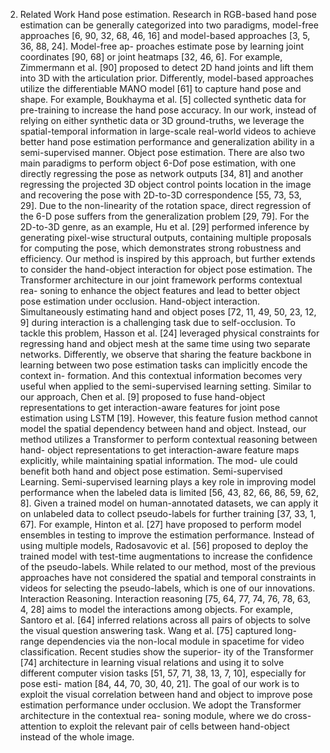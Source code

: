 2. Related Work
Hand pose estimation. Research in RGB-based hand pose estimation can be generally categorized into two
paradigms, model-free approaches [6, 90, 32, 68, 46, 16] and model-based approaches [3, 5, 36, 88, 24]. Model-free ap- proaches estimate pose by learning joint coordinates [90, 68] or joint heatmaps [32, 46, 6]. For example, Zimmermann et al. [90] proposed to detect 2D hand joints and lift them into 3D with the articulation prior. Differently, model-based approaches utilize the differentiable MANO model [61] to capture hand pose and shape. For example, Boukhayma et al. [5] collected synthetic data for pre-training to increase the hand pose accuracy. In our work, instead of relying on either synthetic data or 3D ground-truths, we leverage the spatial-temporal information in large-scale real-world videos to achieve better hand pose estimation performance and generalization ability in a semi-supervised manner.
Object pose estimation. There are also two main paradigms to perform object 6-Dof pose estimation, with one directly regressing the pose as network outputs [34, 81] and another regressing the projected 3D object control points location in the image and recovering the pose with 2D-to-3D correspondence [55, 73, 53, 29]. Due to the non-linearity of the rotation space, direct regression of the 6-D pose suffers from the generalization problem [29, 79]. For the 2D-to-3D genre, as an example, Hu et al. [29] performed inference by generating pixel-wise structural outputs, containing multiple proposals for computing the pose, which demonstrates strong robustness and efficiency. Our method is inspired by this approach, but further extends to consider the hand-object interaction for object pose estimation. The Transformer architecture in our joint framework performs contextual rea- soning to enhance the object features and lead to better object pose estimation under occlusion.
Hand-object interaction. Simultaneously estimating hand and object poses [72, 11, 49, 50, 23, 12, 9] during interaction is a challenging task due to self-occlusion. To tackle this problem, Hasson et al. [24] leveraged physical constraints for regressing hand and object mesh at the same time using two separate networks. Differently, we observe that sharing the feature backbone in learning between two pose estimation tasks can implicitly encode the context in- formation. And this contextual information becomes very useful when applied to the semi-supervised learning setting. Similar to our approach, Chen et al. [9] proposed to fuse hand-object representations to get interaction-aware features for joint pose estimation using LSTM [19]. However, this feature fusion method cannot model the spatial dependency between hand and object. Instead, our method utilizes a Transformer to perform contextual reasoning between hand- object representations to get interaction-aware feature maps explicitly, while maintaining spatial information. The mod- ule could benefit both hand and object pose estimation.
Semi-supervised Learning. Semi-supervised learning plays a key role in improving model performance when the labeled data is limited [56, 43, 82, 66, 86, 59, 62, 8].
Given a trained model on human-annotated datasets, we can apply it on unlabeled data to collect pseudo-labels for further training [37, 33, 1, 67]. For example, Hinton et al. [27] have proposed to perform model ensembles in testing to improve the estimation performance. Instead of using multiple models, Radosavovic et al. [56] proposed to deploy the trained model with test-time augmentations to increase the confidence of the pseudo-labels. While related to our method, most of the previous approaches have not considered the spatial and temporal constraints in videos for selecting the pseudo-labels, which is one of our innovations.
Interaction Reasoning. Interaction reasoning [75, 64, 77, 74, 76, 78, 63, 4, 28] aims to model the interactions among objects. For example, Santoro et al. [64] inferred relations across all pairs of objects to solve the visual question answering task. Wang et al. [75] captured long- range dependencies via the non-local module in spacetime for video classification. Recent studies show the superior- ity of the Transformer [74] architecture in learning visual relations and using it to solve different computer vision tasks [51, 57, 71, 38, 13, 7, 10], especially for pose esti- mation [84, 44, 70, 30, 40, 21]. The goal of our work is to exploit the visual correlation between hand and object to improve pose estimation performance under occlusion. We adopt the Transformer architecture in the contextual rea- soning module, where we do cross-attention to exploit the relevant pair of cells between hand-object instead of the whole image.
